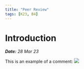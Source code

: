 ```yaml
---
title: "Peer Review"
tags: [K23, B4]
---
```


# Introduction

***Date:** 28 Mar 23*

This is an example of a comment:
![](../peer-review/peer-review.png)
